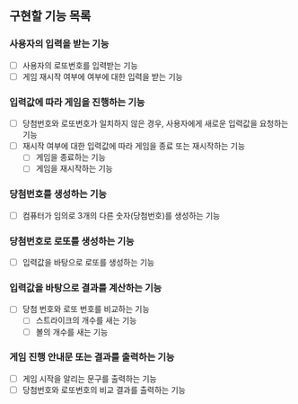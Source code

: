## 구현할 기능 목록

### 사용자의 입력을 받는 기능

- [ ] 사용자의 로또번호를 입력받는 기능
- [ ] 게임 재시작 여부에 여부에 대한 입력을 받는 기능

### 입력값에 따라 게임을 진행하는 기능

- [ ] 당첨번호와 로또번호가 일치하지 않은 경우, 사용자에게 새로운 입력값을 요청하는 기능
- [ ] 재시작 여부에 대한 입력값에 따라 게임을 종료 또는 재시작하는 기능
  - [ ] 게임을 종료하는 기능
  - [ ] 게임을 재시작하는 기능

### 당첨번호를 생성하는 기능

- [ ] 컴퓨터가 임의로 3개의 다른 숫자(당첨번호)를 생성하는 기능

### 당첨번호로 로또를 생성하는 기능

- [ ] 입력값을 바탕으로 로또를 생성하는 기능

### 입력값을 바탕으로 결과를 계산하는 기능

- [ ] 당첨 번호와 로또 번호를 비교하는 기능
  - [ ] 스트라이크의 개수를 새는 기능
  - [ ] 볼의 개수를 새는 기능

### 게임 진행 안내문 또는 결과를 출력하는 기능

- [ ] 게임 시작을 알리는 문구를 출력하는 기능
- [ ] 당첨번호와 로또번호의 비교 결과를 출력하는 기능
